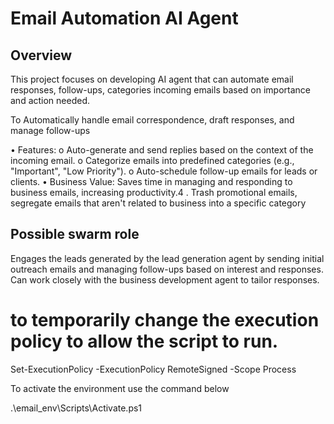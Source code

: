 # Email Automation AI Agent

## Overview
This project focuses on developing AI agent that can automate email responses, follow-ups, categories incoming emails based on importance and action needed.

To Automatically handle email correspondence, draft responses, and manage follow-ups

•	Features:
o	Auto-generate and send replies based on the context of the incoming email.
o	Categorize emails into predefined categories (e.g., "Important", "Low Priority").
o	Auto-schedule follow-up emails for leads or clients.
•	Business Value: Saves time in managing and responding to business emails, increasing productivity.4
.   Trash promotional emails, segregate emails that aren't related to business into a specific category

## Possible swarm role
Engages the leads generated by the lead generation agent by sending initial outreach emails and managing follow-ups based on interest and responses. Can work closely with the business development agent to tailor responses.

# to temporarily change the execution policy to allow the script to run.

Set-ExecutionPolicy -ExecutionPolicy RemoteSigned -Scope Process

To activate the environment use the command below

.\email_env\Scripts\Activate.ps1

<!-- email_automation/
│
├── data/
│   └── raw/
│       └── emails_dataset.csv
│   └── processed/
│       └── cleaned_emails.csv
│
├── notebooks/
│   └── email_automation_exploration.ipynb
│
├── src/
│   ├── __init__.py
│   ├── data_preprocessing.py          # Handles email data preprocessing and formatting
│   ├── email_categorization.py        # Classifies emails into predefined categories
│   ├── email_response_generation.py   # Generates automated responses based on email content
│   ├── follow_up_scheduler.py         # Auto-schedules follow-up emails
│   ├── gmail_integration.py           # Integrates Gmail API for email management
│   ├── mongodb_integration.py         # MongoDB retrieval and storage functionality
│   └── utils.py                       # Utility functions (logging, helper functions)
│
├── tests/
│   └── test_data_preprocessing.py     # Unit tests for email data preprocessing
│   └── test_email_categorization.py   # Tests for email categorization functionality
│   └── test_email_response_generation.py # Tests for response generation
│   └── test_gmail_integration.py      # Tests for Gmail API integration
│
├── config/
│   └── settings.py                    # Configuration for API keys, OAuth tokens, and settings
│
├── my_env/                            # Virtual environment folder
│
├── requirements.txt                   # Project dependencies
├── README.md                          # Project documentation
└── .gitignore                         # Git ignored files -->
